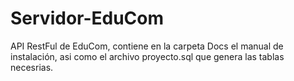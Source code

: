 # Servidor-EduCom
API RestFul de EduCom, contiene en la carpeta Docs el manual de instalación, asi como el archivo proyecto.sql que genera las tablas necesrias.
